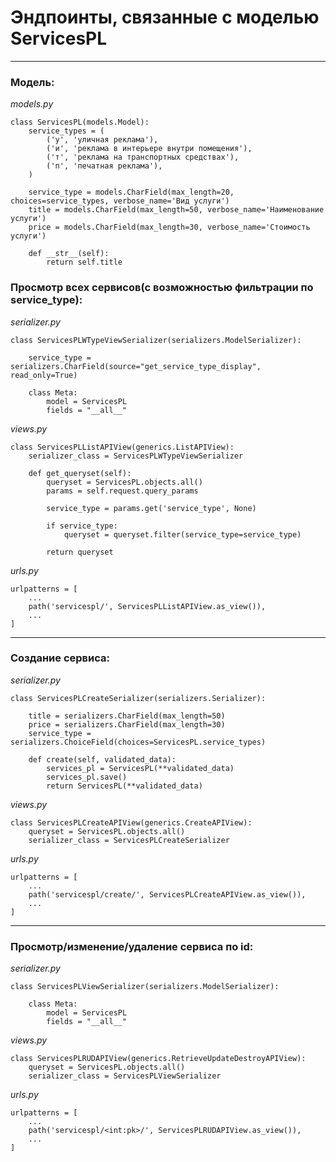 # Эндпоинты, связанные с  моделью ServicesPL

---

### Модель:
_models.py_
```
class ServicesPL(models.Model):
    service_types = (
        ('у', 'уличная реклама'),
        ('и', 'реклама в интерьере внутри помещения'),
        ('т', 'реклама на транспортных средствах'),
        ('п', 'печатная реклама'),
    )

    service_type = models.CharField(max_length=20, choices=service_types, verbose_name='Вид услуги')
    title = models.CharField(max_length=50, verbose_name='Наименование услуги')
    price = models.CharField(max_length=30, verbose_name='Стоимость услуги')

    def __str__(self):
        return self.title
```

### Просмотр всех сервисов(с возможностью фильтрации по service_type):
_serializer.py_
```
class ServicesPLWTypeViewSerializer(serializers.ModelSerializer):

    service_type = serializers.CharField(source="get_service_type_display", read_only=True)

    class Meta:
        model = ServicesPL
        fields = "__all__"

```

_views.py_
```
class ServicesPLListAPIView(generics.ListAPIView):
    serializer_class = ServicesPLWTypeViewSerializer

    def get_queryset(self):
        queryset = ServicesPL.objects.all()
        params = self.request.query_params

        service_type = params.get('service_type', None)

        if service_type:
            queryset = queryset.filter(service_type=service_type)

        return queryset
```

_urls.py_
```
urlpatterns = [
    ...
    path('servicespl/', ServicesPLListAPIView.as_view()),
    ...
]
```
---
### Создание сервиса:
_serializer.py_
```
class ServicesPLCreateSerializer(serializers.Serializer):

    title = serializers.CharField(max_length=50)
    price = serializers.CharField(max_length=30)
    service_type = serializers.ChoiceField(choices=ServicesPL.service_types)

    def create(self, validated_data):
        services_pl = ServicesPL(**validated_data)
        services_pl.save()
        return ServicesPL(**validated_data)
```

_views.py_
```
class ServicesPLCreateAPIView(generics.CreateAPIView):
    queryset = ServicesPL.objects.all()
    serializer_class = ServicesPLCreateSerializer
```

_urls.py_
```
urlpatterns = [
    ...
    path('servicespl/create/', ServicesPLCreateAPIView.as_view()),
    ...
]
```
---
### Просмотр/изменение/удаление сервиса по id:
_serializer.py_
```
class ServicesPLViewSerializer(serializers.ModelSerializer):

    class Meta:
        model = ServicesPL
        fields = "__all__"

```

_views.py_
```
class ServicesPLRUDAPIView(generics.RetrieveUpdateDestroyAPIView):
    queryset = ServicesPL.objects.all()
    serializer_class = ServicesPLViewSerializer
```

_urls.py_
```
urlpatterns = [
    ...
    path('servicespl/<int:pk>/', ServicesPLRUDAPIView.as_view()),
    ...
]
```
